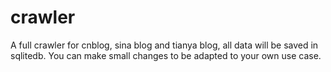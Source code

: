 # crawler
A full crawler for cnblog, sina blog and tianya blog, all data will be saved in sqlitedb.
You can make small changes to be adapted to your own use case.